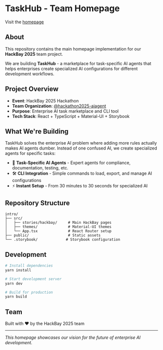 # TaskHub - Team Homepage

Visit the [homepage](https://taskhub.crimson206.dev/)

## About

This repository contains the main homepage implementation for our **HackBay 2025** team project. 

We are building **TaskHub** - a marketplace for task-specific AI agents that helps enterprises create specialized AI configurations for different development workflows.

## Project Overview

- **Event**: HackBay 2025 Hackathon
- **Team Organization**: [@hackathon2025-aiagent](https://github.com/hackathon2025-aiagent)
- **Purpose**: Enterprise AI task marketplace and CLI tool
- **Tech Stack**: React + TypeScript + Material-UI + Storybook

## What We're Building

TaskHub solves the enterprise AI problem where adding more rules actually makes AI agents dumber. Instead of one confused AI, we create specialized agents for specific tasks:

- 🤖 **Task-Specific AI Agents** - Expert agents for compliance, documentation, testing, etc.
- 🛠️ **CLI Integration** - Simple commands to load, export, and manage AI configurations  
- ⚡ **Instant Setup** - From 30 minutes to 30 seconds for specialized AI

## Repository Structure

```
intro/
├── src/
│   ├── stories/hackbay/     # Main HackBay pages
│   ├── themes/              # Material-UI themes
│   └── App.tsx              # React Router setup
├── public/                  # Static assets
└── .storybook/             # Storybook configuration
```

## Development

```bash
# Install dependencies
yarn install

# Start development server
yarn dev

# Build for production
yarn build
```

## Team

Built with ❤️ by the HackBay 2025 team

---

*This homepage showcases our vision for the future of enterprise AI development.*

